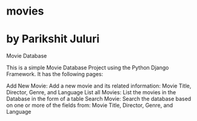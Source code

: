 # movies
#  by Parikshit Juluri
Movie Database

This is a simple Movie Database Project using the Python Django Framework.
It has the following pages:

Add New Movie: Add a new movie and its related information: Movie Title, Director, Genre, and Language
List all Movies: List the movies in the Database in the form of a table
Search Movie: Search the database based on one or more of the fields from: Movie Title, Director, Genre, and Language




